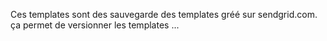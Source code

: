 Ces templates sont des sauvegarde des templates gréé sur sendgrid.com. ça permet de versionner les templates ...
